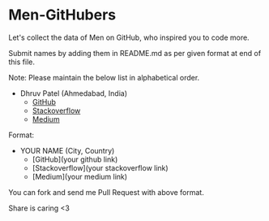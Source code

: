 # Men-GitHubers
Let's collect the data of Men on GitHub, who inspired you to code more.

Submit names by adding them in README.md as per given format at end of this file.

Note: Please maintain the below list in alphabetical order.

- Dhruv Patel (Ahmedabad, India)
  - [GitHub](https://github.com/DearDhruv)
  - [Stackoverflow](https://stackoverflow.com/users/596566/deardhruv)
  - [Medium](https://medium.com/@DearDhruv)
  
  



Format: 

- YOUR NAME (City, Country)
  - [GitHub](your github link)
  - [Stackoverflow](your stackoverflow link)
  - [Medium](your medium link)
 
 
 You can fork and send me Pull Request with above format. 
 
 Share is caring <3
